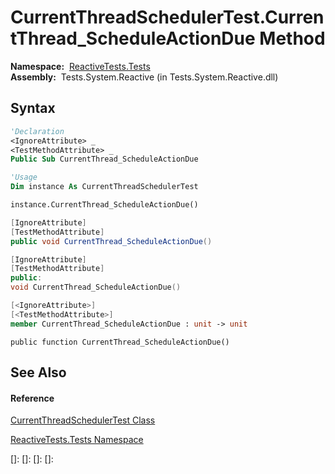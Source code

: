 # CurrentThreadSchedulerTest.CurrentThread\_ScheduleActionDue Method

**Namespace:**  [ReactiveTests.Tests](ReactiveTests.Tests\ReactiveTests.Tests.md)  
**Assembly:**  Tests.System.Reactive (in Tests.System.Reactive.dll)

## Syntax

```vb
'Declaration
<IgnoreAttribute> _
<TestMethodAttribute> _
Public Sub CurrentThread_ScheduleActionDue
```

```vb
'Usage
Dim instance As CurrentThreadSchedulerTest

instance.CurrentThread_ScheduleActionDue()
```

```csharp
[IgnoreAttribute]
[TestMethodAttribute]
public void CurrentThread_ScheduleActionDue()
```

```c++
[IgnoreAttribute]
[TestMethodAttribute]
public:
void CurrentThread_ScheduleActionDue()
```

```fsharp
[<IgnoreAttribute>]
[<TestMethodAttribute>]
member CurrentThread_ScheduleActionDue : unit -> unit 
```

```jscript
public function CurrentThread_ScheduleActionDue()
```

## See Also

#### Reference

[CurrentThreadSchedulerTest Class](CurrentThreadSchedulerTest\CurrentThreadSchedulerTest.md)

[ReactiveTests.Tests Namespace](ReactiveTests.Tests\ReactiveTests.Tests.md)

[]: 
[]: 
[]: 
[]: 